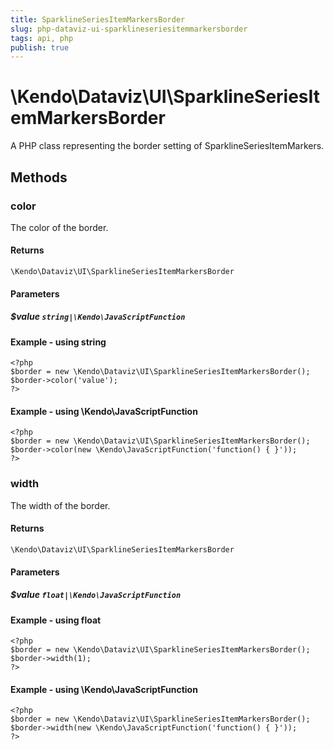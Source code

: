 ```yaml
---
title: SparklineSeriesItemMarkersBorder
slug: php-dataviz-ui-sparklineseriesitemmarkersborder
tags: api, php
publish: true
---
```


# \Kendo\Dataviz\UI\SparklineSeriesItemMarkersBorder

A PHP class representing the border setting of SparklineSeriesItemMarkers.


## Methods

### color
The color of the border.

#### Returns
`\Kendo\Dataviz\UI\SparklineSeriesItemMarkersBorder`

#### Parameters

##### $value `string|\Kendo\JavaScriptFunction`



#### Example  - using string
    <?php
    $border = new \Kendo\Dataviz\UI\SparklineSeriesItemMarkersBorder();
    $border->color('value');
    ?>

#### Example  - using \Kendo\JavaScriptFunction
    <?php
    $border = new \Kendo\Dataviz\UI\SparklineSeriesItemMarkersBorder();
    $border->color(new \Kendo\JavaScriptFunction('function() { }'));
    ?>

### width
The width of the border.

#### Returns
`\Kendo\Dataviz\UI\SparklineSeriesItemMarkersBorder`

#### Parameters

##### $value `float|\Kendo\JavaScriptFunction`



#### Example  - using float
    <?php
    $border = new \Kendo\Dataviz\UI\SparklineSeriesItemMarkersBorder();
    $border->width(1);
    ?>

#### Example  - using \Kendo\JavaScriptFunction
    <?php
    $border = new \Kendo\Dataviz\UI\SparklineSeriesItemMarkersBorder();
    $border->width(new \Kendo\JavaScriptFunction('function() { }'));
    ?>

